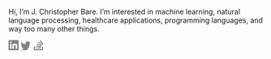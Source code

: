 Hi, I’m J. Christopher Bare. I’m interested in machine learning, natural language processing, healthcare applications, programming languages, and way too many other things.

<a href="https://www.linkedin.com/in/j-christopher-bare/"><img src="linkedin.svg" width="20" height="20" /></a>
<a href="https://twitter.com/christopherbare"><img src="twitter.svg" width="20" height="20" /></a>
<a href="https://stackoverflow.com/users/199166/cbare"><img src="stackoverflow.svg" width="20" height="20" /></a>
